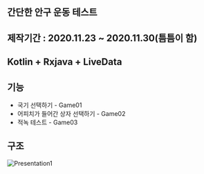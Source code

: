 ## 간단한 안구 운동 테스트
## 제작기간 : 2020.11.23 ~ 2020.11.30(틈틈이 함)
## Kotlin + Rxjava + LiveData
## 기능
- 국기 선택하기 - Game01
- 어피치가 들어간 상자 선택하기 - Game02
- 적녹 테스트 - Game03

## 구조
![Presentation1](https://user-images.githubusercontent.com/45057493/102858497-b98bc100-446d-11eb-81ba-d345e833a24a.jpg)
